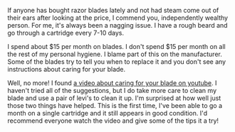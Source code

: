 <!-- Title: Shave and a Haircut, Two Bits?!? -->
<!-- Author: Joshua Marsh -->
<!-- Tags: shaving,youtube -->

If anyone has bought razor blades lately and not had steam come out of
their ears after looking at the price, I commend you, independently
wealthy person. For me, it's always been a nagging issue. I have a
rough beard and go through a cartridge every 7-10 days.

I spend about $15 per month on blades. I don't spend $15 per month on
all the rest of my personal hygiene. I blame part of this on the
manufacturer. Some of the blades try to tell you when to replace it
and you don't see any instructions about caring for your blade.

Well, no more! I found
[a video about caring for your blade on youtube](http://www.youtube.com/watch?v=gyxBfGcHDbM&feature=related). I
haven't tried all of the suggestions, but I do take more care to clean
my blade and use a pair of levi's to clean it up. I'm surprised at how
well just those two things have helped. This is the first time, I've
been able to go a month on a single cartridge and it still appears in
good condition. I'd recommend everyone watch the video and give some
of the tips it a try!
